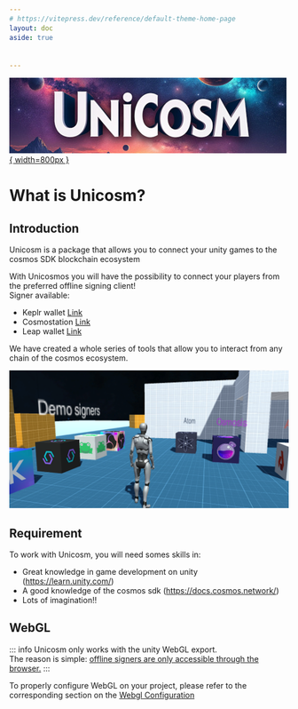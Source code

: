 ```yaml
---
# https://vitepress.dev/reference/default-theme-home-page
layout: doc
aside: true

 
---
```

 
 [![](img/unicosmbanner.png){ width=800px }](unicosmbanner.png)
 


What is Unicosm?
============

## Introduction

Unicosm is a package that allows you to connect your unity games to the cosmos SDK blockchain ecosystem

With Unicosmos you will have the possibility to connect your players from the preferred offline signing client!  
Signer available:

  * Keplr wallet [Link](https://www.keplr.app/get)
  * Cosmostation [Link](https://www.cosmostation.io/products/cosmostation_extension)
  * Leap wallet [Link](https://www.leapwallet.io/extension) 

We have created a whole series of tools that allow you to interact from any chain of the cosmos ecosystem.

![An image](img/mainScreen.png)

## Requirement

To work with Unicosm, you will need somes skills in:

  * Great knowledge in game development on unity (https://learn.unity.com/)
  * A good knowledge of the cosmos sdk (https://docs.cosmos.network/)
  * Lots of imagination!! 

## WebGL
::: info
Unicosm only works with the unity WebGL export.  
The reason is simple: <ins>offline signers are only accessible through the browser.</ins>
:::

To properly configure WebGL on your project, please refer to the corresponding section on the [Webgl Configuration](/quickstart/webgl-configuration.html)

